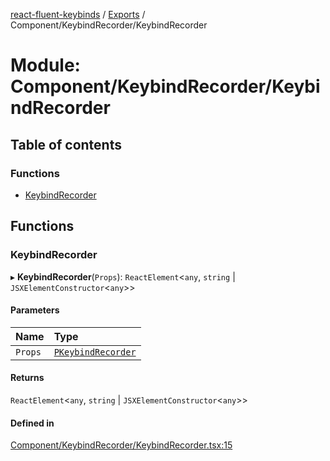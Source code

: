 [react-fluent-keybinds](../README.md) / [Exports](../modules.md) / Component/KeybindRecorder/KeybindRecorder

# Module: Component/KeybindRecorder/KeybindRecorder

## Table of contents

### Functions

- [KeybindRecorder](Component_KeybindRecorder_KeybindRecorder.md#keybindrecorder)

## Functions

### KeybindRecorder

▸ **KeybindRecorder**(`Props`): `ReactElement`\<`any`, `string` \| `JSXElementConstructor`\<`any`\>\>

#### Parameters

| Name | Type |
| :------ | :------ |
| `Props` | [`PKeybindRecorder`](keybind-recorder.md#pkeybindrecorder) |

#### Returns

`ReactElement`\<`any`, `string` \| `JSXElementConstructor`\<`any`\>\>

#### Defined in

[Component/KeybindRecorder/KeybindRecorder.tsx:15](https://github.com/GageSorrell/FluentReactKeybinds/blob/b173d2b/Source/Component/KeybindRecorder/KeybindRecorder.tsx#L15)
